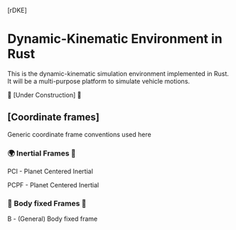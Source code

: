 [rDKE]

# Dynamic-Kinematic Environment in Rust

This is the dynamic-kinematic simulation environment implemented in Rust. It 
will be a multi-purpose platform to simulate vehicle motions. 

:construction: [Under Construction] :construction:

## [Coordinate frames]

Generic coordinate frame conventions used here

### :earth_africa: Inertial Frames :milky_way:

PCI - Planet Centered Inertial

PCPF - Planet Centered Inertial

### :rocket: Body fixed Frames :rocket:

B - (General) Body fixed frame

